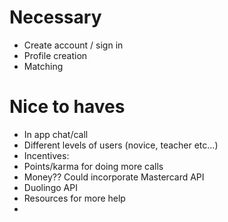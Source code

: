 # Necessary
- Create account / sign in
- Profile creation
- Matching

# Nice to haves
- In app chat/call
- Different levels of users (novice, teacher etc...)
- Incentives:
 - Points/karma for doing more calls
 - Money?? Could incorporate Mastercard API
- Duolingo API
- Resources for more help
- 
